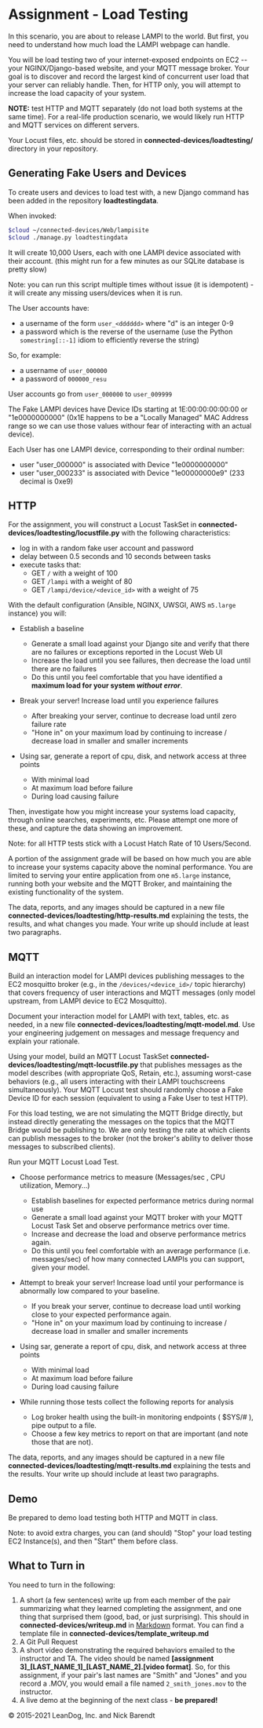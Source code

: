 # Assignment - Load Testing

In this scenario, you are about to release LAMPI to the world. But first, you need to understand how much load the LAMPI webpage can handle.

You will be load testing two of your internet-exposed endpoints on EC2 -- your NGINX/Django-based website, and your MQTT message broker. Your goal is to discover and record the largest kind of concurrent user load that your server can reliably handle.  Then, for HTTP only, you will attempt to increase the load capacity of your system.

**NOTE:** test HTTP and MQTT separately (do not load both systems at the same time).  For a real-life production scenario, we would likely run HTTP and MQTT services on different servers.

Your Locust files, etc. should be stored in **connected-devices/loadtesting/** directory in your repository.

## Generating Fake Users and Devices

To create users and devices to load test with, a new Django command has been added in the repository **loadtestingdata**. 

When invoked:

```bash
$cloud ~/connected-devices/Web/lampisite
$cloud ./manage.py loadtestingdata
```

It will create 10,000 Users, each with one LAMPI device associated with their account.  (this might run for a few minutes as our SQLite database is pretty slow)

Note: you can run this script multiple times without issue (it is idempotent) - it will create any missing users/devices when it is run.

The User accounts have:

* a username of the form `user_<dddddd>` where "d" is an integer 0-9
* a password which is the reverse of the username (use the Python `somestring[::-1]` idiom to efficiently reverse the string)

So, for example:

* a username of `user_000000`
* a password of `000000_resu`

User accounts go from `user_000000` to `user_009999`

The Fake LAMPI devices have Device IDs starting at 1E:00:00:00:00:00 or "1e0000000000" (0x1E happens to be a "Locally Managed" MAC Address range so we can use those values withour fear of interacting with an actual device).

Each User has one LAMPI device, corresponding to their ordinal number:

* user "user\_000000" is associated with Device "1e0000000000"
* user "user\_000233" is associated with Device "1e00000000e9" (233 decimal is 0xe9)

## HTTP

For the assignment, you will construct a Locust TaskSet in **connected-devices/loadtesting/locustfile.py** with the following characteristics:

* log in with a random fake user account and password
* delay between 0.5 seconds and 10 seconds between tasks
* execute tasks that:
    * GET `/` with a weight of 100
    * GET `/lampi` with a weight of 80
    * GET `/lampi/device/<device_id>` with a weight of 75

With the default configuration (Ansible, NGINX, UWSGI, AWS `m5.large` instance) you will:

* Establish a baseline
    * Generate a small load against your Django site and verify that there are no failures or exceptions reported in the Locust Web UI
    * Increase the load until you see failures, then decrease the load until there are no failures
    * Do this until you feel comfortable that you have identified a __maximum load for your system *without error*__.


* Break your server! Increase load until you experience failures
    * After breaking your server, continue to decrease load until zero failure rate
    * "Hone in" on your maximum load by continuing to increase / decrease load in smaller and smaller increments

* Using sar, generate a report of cpu, disk, and network access at three points
     * With minimal load
     * At maximum load before failure
     * During load causing failure

Then, investigate how you might increase your systems load capacity, through online searches, experiments, etc.  Please attempt one more of these, and capture the data showing an improvement.

Note:  for all HTTP tests stick with a Locust Hatch Rate of 10 Users/Second.

A portion of the assignment grade will be based on how much you are able to increase your systems capacity above the nominal performance.  You are limited to serving your entire application from one `m5.large` instance, running both your website and the MQTT Broker, and maintaining the existing functionality of the system.

The data, reports, and any images should be captured in a new file **connected-devices/loadtesting/http-results.md** explaining the tests, the results, and what changes you made.  Your write up should include at least two paragraphs.

## MQTT

Build an interaction model for LAMPI devices publishing messages to the EC2 mosquitto broker (e.g., in the `/devices/<device_id>/` topic hierarchy) that covers frequency of user interactions and MQTT messages (only model upstream, from LAMPI device to EC2 Mosquitto).  

Document your interaction model for LAMPI with text, tables, etc. as needed, in a new file **connected-devices/loadtesting/mqtt-model.md**.  Use your engineering judgement on messages and message frequency and explain your rationale.

Using your model, build an MQTT Locust TaskSet **connected-devices/loadtesting/mqtt-locustfile.py** that publishes messages as the model describes (with appropriate QoS, Retain, etc.), assuming worst-case behaviors (e.g., all users interacting with their LAMPI touchscreens simultaneously).  Your MQTT Locust test should randomly choose a Fake Device ID for each session (equivalent to using a Fake User to test HTTP).

For this load testing, we are not simulating the MQTT Bridge directly, but instead directly generating the messages on the topics that the MQTT Bridge would be publishing to.  We are only testing the rate at which clients can publish messages to the broker (not the broker's ability to deliver those messages to subscribed clients).

Run your MQTT Locust Load Test.

* Choose performance metrics to measure (Messages/sec , CPU utilization, Memory...)
    * Establish baselines for expected performance metrics during normal use
    * Generate a small load against your MQTT broker with your MQTT Locust Task Set and observe performance metrics over time.
    * Increase and decrease the load and observe performance metrics again.
    * Do this until you feel comfortable with an average performance (i.e. messages/sec) of how many connected LAMPIs you can support, given your model.

* Attempt to break your server! Increase load until your performance is abnormally low compared to your baseline.
    * If you break your server, continue to decrease load until working close to your expected performance again.
    * "Hone in" on your maximum load by continuing to increase / decrease load in smaller and smaller increments

* Using sar, generate a report of cpu, disk, and network access at three points
    * With minimal load
    * At maximum load before failure
    * During load causing failure
* While running those tests collect the following reports for analysis
    * Log broker health using the built-in monitoring endpoints ( $SYS/# ), pipe output to a file.
    * Choose a few key metrics to report on that are important (and note those that are not).

The data, reports, and any images should be captured in a new file **connected-devices/loadtesting/mqtt-results.md** explaining the tests and the results.  Your write up should include at least two paragraphs.

## Demo

Be prepared to demo load testing both HTTP and MQTT in class.

Note: to avoid extra charges, you can (and should) "Stop" your load testing EC2 Instance(s), and then "Start" them before class.

## What to Turn in

You need to turn in the following:

1. A short (a few sentences) write up from each member of the pair summarizing what they learned completing the assignment, and one thing that surprised them (good, bad, or just surprising).  This should in **connected-devices/writeup.md** in [Markdown](https://daringfireball.net/projects/markdown/) format.  You can find a template file in **connected-devices/template\_writeup.md**
2. A Git Pull Request
3. A short video demonstrating the required behaviors emailed to the instructor and TA.  The video should be named **[assignment 3]_[LAST_NAME_1]\_[LAST_NAME_2].[video format]**.  So, for this assignment, if your pair's last names are "Smith" and "Jones" and you record a .MOV, you would email a file named ```2_smith_jones.mov``` to the instructor.
4. A live demo at the beginning of the next class - **be prepared!**

&copy; 2015-2021 LeanDog, Inc. and Nick Barendt
